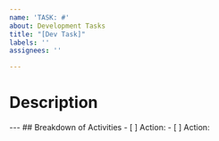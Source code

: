 ```yaml
---
name: 'TASK: #'
about: Development Tasks
title: "[Dev Task]"
labels: ''
assignees: ''

---
```


# Description
<Brief description of development task>
---
## Breakdown of Activities
- [ ] Action: 
- [ ] Action:
